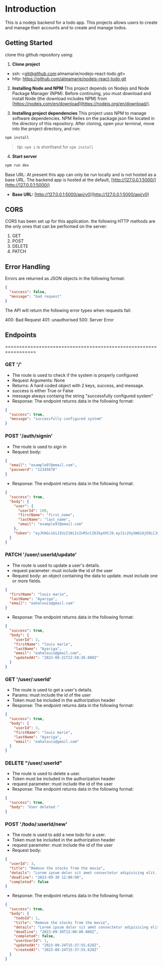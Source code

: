 # Introduction

This is a nodejs backend for a todo app. This projects allows users to create and manage their accounts and to create and manage todos.

## Getting Started

clone this github repository using:

1. **Clone project**

- ssh: <<git@github.com>:almamarie/nodejs-react-todo.git>
- http: <https://github.com/almamarie/nodejs-react-todo.git>

2. **Installing Node and NPM**
   This project depends on Nodejs and Node Package Manager (NPM). Before continuing, you must download and install Node (the download includes NPM) from [https://nodejs.com/en/download](https://nodejs.org/en/download/).

3. **Installing project dependencies**
   This project uses NPM to manage software dependencies. NPM Relies on the package.json file located in the directory of this repository. After cloning, open your terminal, move into the project directory, and run:

```bash
npm install
```

> _tip_: `npm i` is shorthand for `npm install`

4. **Start server**

```bash
npm run dev
```

Base URL: At present this app can only be run locally and is not hosted as a base URL. The backend app is hosted at the default, [http://127.0.0.1:5000/](http://127.0.0.1:5000/)

- **Base URL:** [http://127.0.0.1:5000/api/v0](http://127.0.0.1:5000/api/v0)

## CORS

CORS has been set up for this application. the following HTTP methods are the only ones that can be performed on the server:

1. GET
2. POST
3. DELETE
4. PATCH

## Error Handling

Errors are returned as JSON objects in the following format:

```json
{
  "success": false,
  "message": "bad request"
}
```

The API will return the following error types when requests fail:

400: Bad Request
401: unauthorised
500: Server Error

## Endpoints

=================================================================

### GET '/'

- The route is used to check if the system is properly configured
- Request Arguments: None
- Returns: A hard coded object with 2 keys, success, and message.
- success is either True or False
- message always containg the string "successfully configured system"
- Response: The endpoint returns data in the following format:

```json
{
  "success": true,
  "message": "successfully configured system"
}
```

### POST '/auth/signin'

- The route is used to sign in
- Request body:

```json
{
  "email": "example97@email.com",
  "password": "12345678"
}
```

- Response: The endpoint returns data in the following format:

```json
{
  "success": true,
  "body": {
    "user": {
      "userId": 100,
      "firstName": "first_name",
      "lastName": "last_name",
      "email": "example97@email.com"
    },
    "token": "eyJhbGciOiJIUzI1NiIsInR5cCI6IkpXVCJ9.eyJ1c2VySWQiOjE0LCJmaXJzdE5hbWUiOiJBdG9sdWtvIiwibGFzdE5hbWUiOiJBeWFyaWdhIiwiZW1haWwiOiJhbG91aXNtYXJpZWE5N0BnbWFpbC5jb20iLCJpYXQiOjE2OTU0MTczNzl9.UED1hHyrLNOZMs7nOHxAmVYXVw9_okGENyvwEAexWtQ"
  }
}
```

### PATCH '/user/:userId/update'

- The route is used to update a user's details.
- request parameter: must include the id of the user
- Request body: an object containing the data to update. must include one or more fields.

```json
{
  "firstName": "louis marie",
  "lastName": "Ayariga",
  "email": "eahalouis@gmail.com"
}
```

- Response: The endpoint returns data in the following format:

```json
{
  "success": true,
  "body": {
    "userId": 3,
    "firstName": "louis marie",
    "lastName": "Ayariga",
    "email": "eahalouis@gmail.com",
    "updatedAt": "2023-09-21T22:58:36.000Z"
  }
}
```

### GET '/user/:userId'

- The route is used to get a user's details.
- Params: must include the id of the user
- Token must be included in the authorization header
- Response: The endpoint returns data in the following format:

```json
{
  "success": true,
  "body": {
    "userId": 3,
    "firstName": "louis marie",
    "lastName": "Ayariga",
    "email": "eahalouis@gmail.com"
  }
}
```

### DELETE "/user/:userId"

- The route is used to delete a user.
- Token must be included in the authorization header
- request parameter: must include the id of the user
- Response: The endpoint returns data in the following format:

```json
{
  "success": true,
  "body": "User deleted."
}
```

### POST '/todo/:userId/new'

- The route is used to add a new todo for a user.
- Token must be included in the authorization header
- request parameter: must include the id of the user
- Request body:

```json
{
  "userId": 3,
  "title": "Remove the stocks from the movie",
  "details": "Lorem ipsum dolor sit amet consectetur adipisicing elit. Accusantium voluptates sit ipsum veritatis vel ratione ea esse nam eum. Rem distinctio fugit veniam praesentium minima possimus odio consequatur blanditiis veritatis?",
  "deadline": "2023-09-30 12:00:00",
  "completed": false
}
```

- Response: The endpoint returns data in the following format:

```json
{
  "success": true,
  "body": {
    "todoId": 1,
    "title": "Remove the stocks from the movie",
    "details": "Lorem ipsum dolor sit amet consectetur adipisicing elit. Accusantium voluptates sit ipsum veritatis vel ratione ea esse nam eum. Rem distinctio fugit veniam praesentium minima possimus odio consequatur blanditiis veritatis?",
    "deadline": "2023-09-30T12:00:00.000Z",
    "completed": false,
    "userUserId": 1,
    "updatedAt": "2023-09-24T15:37:55.628Z",
    "createdAt": "2023-09-24T15:37:55.628Z"
  }
}
```
